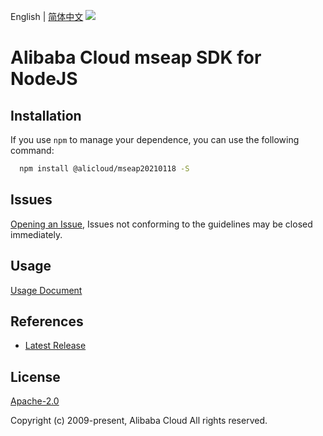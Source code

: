 English | [简体中文](README-CN.md)
![](https://aliyunsdk-pages.alicdn.com/icons/AlibabaCloud.svg)

# Alibaba Cloud mseap SDK for NodeJS

## Installation
If you use `npm` to manage your dependence, you can use the following command:

```sh
  npm install @alicloud/mseap20210118 -S
```

## Issues
[Opening an Issue](https://github.com/aliyun/alibabacloud-typescript-sdk/issues/new), Issues not conforming to the guidelines may be closed immediately.

## Usage
[Usage Document](https://github.com/aliyun/alibabacloud-typescript-sdk/blob/master/docs/Usage-EN.md#quick-examples)

## References
* [Latest Release](https://github.com/aliyun/alibabacloud-typescript-sdk/)

## License
[Apache-2.0](http://www.apache.org/licenses/LICENSE-2.0)

Copyright (c) 2009-present, Alibaba Cloud All rights reserved.
